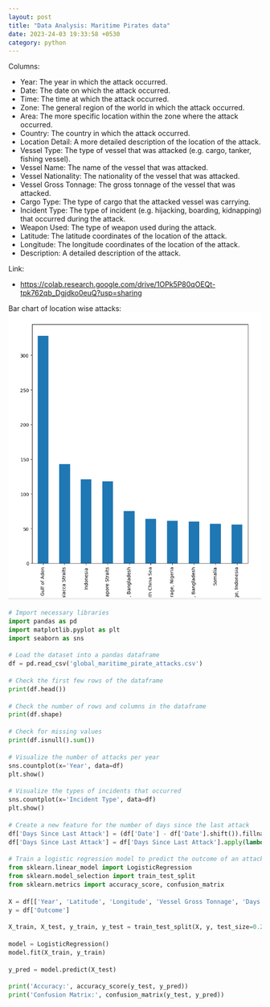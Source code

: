 ```yaml
---
layout: post
title: "Data Analysis: Maritime Pirates data"
date: 2023-24-03 19:33:58 +0530
category: python
---
```


Columns:
- Year: The year in which the attack occurred.
- Date: The date on which the attack occurred.
- Time: The time at which the attack occurred.
- Zone: The general region of the world in which the attack occurred.
- Area: The more specific location within the zone where the attack occurred.
- Country: The country in which the attack occurred.
- Location Detail: A more detailed description of the location of the attack.
- Vessel Type: The type of vessel that was attacked (e.g. cargo, tanker, fishing vessel).
- Vessel Name: The name of the vessel that was attacked.
- Vessel Nationality: The nationality of the vessel that was attacked.
- Vessel Gross Tonnage: The gross tonnage of the vessel that was attacked.
- Cargo Type: The type of cargo that the attacked vessel was carrying.
- Incident Type: The type of incident (e.g. hijacking, boarding, kidnapping) that occurred during the attack.
- Weapon Used: The type of weapon used during the attack.
- Latitude: The latitude coordinates of the location of the attack.
- Longitude: The longitude coordinates of the location of the attack.
- Description: A detailed description of the attack.

Link:
- https://colab.research.google.com/drive/1OPk5P80qOEQt-tpk762qb_Dgjdko0euQ?usp=sharing

Bar chart of location wise attacks:
![pirates location](/assets/img/pirates-country-graph.png)

```python
# Import necessary libraries
import pandas as pd
import matplotlib.pyplot as plt
import seaborn as sns

# Load the dataset into a pandas dataframe
df = pd.read_csv('global_maritime_pirate_attacks.csv')

# Check the first few rows of the dataframe
print(df.head())

# Check the number of rows and columns in the dataframe
print(df.shape)

# Check for missing values
print(df.isnull().sum())

# Visualize the number of attacks per year
sns.countplot(x='Year', data=df)
plt.show()

# Visualize the types of incidents that occurred
sns.countplot(x='Incident Type', data=df)
plt.show()

# Create a new feature for the number of days since the last attack
df['Days Since Last Attack'] = (df['Date'] - df['Date'].shift()).fillna(pd.Timedelta(seconds=0))
df['Days Since Last Attack'] = df['Days Since Last Attack'].apply(lambda x: x.days)

# Train a logistic regression model to predict the outcome of an attack
from sklearn.linear_model import LogisticRegression
from sklearn.model_selection import train_test_split
from sklearn.metrics import accuracy_score, confusion_matrix

X = df[['Year', 'Latitude', 'Longitude', 'Vessel Gross Tonnage', 'Days Since Last Attack']]
y = df['Outcome']

X_train, X_test, y_train, y_test = train_test_split(X, y, test_size=0.2, random_state=42)

model = LogisticRegression()
model.fit(X_train, y_train)

y_pred = model.predict(X_test)

print('Accuracy:', accuracy_score(y_test, y_pred))
print('Confusion Matrix:', confusion_matrix(y_test, y_pred))
```
